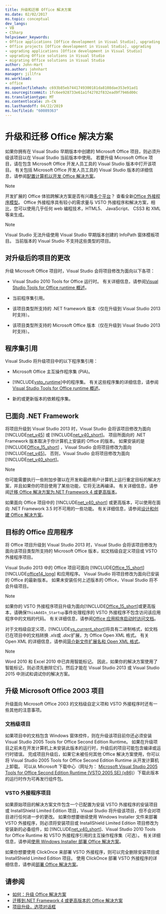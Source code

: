 ```yaml
---
title: 升级和迁移 Office 解决方案
ms.date: 02/02/2017
ms.topic: conceptual
dev_langs:
- VB
- CSharp
helpviewer_keywords:
- Office applications [Office development in Visual Studio], upgrading
- Office projects [Office development in Visual Studio], upgrading
- upgrading applications [Office development in Visual Studio]
- upgrading Office solutions in Visual Studio
- migrating Office solutions in Visual Studio
author: John-Hart
ms.author: johnhart
manager: jillfra
ms.workload:
- office
ms.openlocfilehash: c693b85eb7441749300181da8108dae353e91ad1
ms.sourcegitcommit: 1fc6ee928733e61a1f42782f832ead9f7946d00c
ms.translationtype: MT
ms.contentlocale: zh-CN
ms.lasthandoff: 04/22/2019
ms.locfileid: "60089363"
---
```

# <a name="upgrade-and-migrate-office-solutions"></a>升级和迁移 Office 解决方案
  如果你拥有在 Visual Studio 早期版本中创建的 Microsoft Office 项目，则必须升级该项目以在 Visual Studio 当前版本中使用。 若要升级 Microsoft Office 项目，请在包含 Microsoft Office 开发人员工具的 Visual Studio 版本中打开该项目。 有关包括 Microsoft Office 开发人员工具的 Visual Studio 版本的详细信息，请参阅[配置计算机以开发 Office 解决方案](../vsto/configuring-a-computer-to-develop-office-solutions.md)。

> [!NOTE]
>  开发扩展的 Office 体验跨解决方案是否有兴趣[多个平台](https://dev.office.com/add-in-availability)？ 查看全新[Office 外接程序模型](https://dev.office.com/docs/add-ins/overview/office-add-ins)。 Office 外接程序具有较小的需求量与 VSTO 外接程序和解决方案，相比，您可以使用几乎任何 web 编程技术，HTML5、 JavaScript、 CSS3 和 XML 等来生成。

> [!NOTE]
>  Visual Studio 无法升级使用 Visual Studio 早期版本创建的 InfoPath 窗体模板项目。 当前版本的 Visual Studio 不支持这些类型的项目。

## <a name="changes-to-upgraded-projects"></a>对升级后的项目的更改
 升级 Microsoft Office 项目时，Visual Studio 会将项目修改为面向以下各项：

- Visual Studio 2010 Tools for Office 运行时。 有关详细信息，请参阅[Visual Studio Tools for Office runtime 概述](../vsto/visual-studio-tools-for-office-runtime-overview.md)。

- 当前程序集引用。

- 该项目类型所支持的 .NET framework 版本（仅在升级到 Visual Studio 2013 时支持）。

- 该项目类型所支持的 Microsoft Office 版本（仅在升级到 Visual Studio 2013 时支持）。

## <a name="assembly-references"></a>程序集引用
 Visual Studio 将升级项目中的以下程序集引用：

- Microsoft Office 主互操作程序集 (PIA)。

- [!INCLUDE[vsto_runtime](../vsto/includes/vsto-runtime-md.md)]中的程序集。 有关这些程序集的详细信息，请参阅[Visual Studio Tools for Office runtime 概述](../vsto/visual-studio-tools-for-office-runtime-overview.md)。

- 新的或更新版本的依赖程序集。

## <a name="targeted-net-framework"></a>已面向 .NET Framework
 将项目升级到 Visual Studio 2013 时，Visual Studio 会将该项目修改为面向 [!INCLUDE[net_v45](../vsto/includes/net-v45-md.md)] 或 [!INCLUDE[net_v40_short](../sharepoint/includes/net-v40-short-md.md)]。 项目所面向的 .NET Framework 版本取决于你计算机上安装的 Office 的版本。 如果安装的是 [!INCLUDE[Office_15_short](../vsto/includes/office-15-short-md.md)] ，Visual Studio 会将项目修改为面向 [!INCLUDE[net_v45](../vsto/includes/net-v45-md.md)]。 否则，Visual Studio 会将项目修改为面向 [!INCLUDE[net_v40_short](../sharepoint/includes/net-v40-short-md.md)]。

> [!NOTE]
>  你可能需要执行一些附加步骤以在开发和最终用户计算机上运行重定目标的解决方案，并且如果你的项目使用了某些功能，它将无法再编译。 有关详细信息，请参阅[迁移 Office 解决方案为.NET Framework 4 或更高版本](../vsto/migrating-office-solutions-to-the-dotnet-framework-4-or-later.md)。

 如果面向 Office 项目中的 [!INCLUDE[net_v40_short](../sharepoint/includes/net-v40-short-md.md)] 或更高版本，可以使用在面向 .NET Framework 3.5 时不可用的一些功能。 有关详细信息，请参阅[设计和创建 Office 解决方案](../vsto/designing-and-creating-office-solutions.md)。

## <a name="targeted-office-application"></a>目标的 Office 应用程序
 将 Office 项目升级到 Visual Studio 2013 时，Visual Studio 会将该项目修改为面向该项目类型所支持的 Microsoft Office 版本，如文档级自定义项目或 VSTO 外接程序项目。

 Visual Studio 2013 中的 Office 项目可面向 [!INCLUDE[Office_15_short](../vsto/includes/office-15-short-md.md)] [!INCLUDE[office14_long](../vsto/includes/office14-long-md.md)] 和应用程序。 Visual Studio 将项目修改为面向已安装的 Office 的最新版本。 如果未安装任何上述版本的 Office，Visual Studio 将不会升级项目。

> [!NOTE]
>  如果你的 VSTO 外接程序项目升级为面向[!INCLUDE[Office_15_short](../vsto/includes/office-15-short-md.md)]或更高版本，请确保`ThisAddIn_Startup`事件处理程序的 VSTO 外接程序不包含访问该应用程序中的文档的代码。 有关详细信息，请参阅[Office 应用程序启动时访问文档](../vsto/programming-vsto-add-ins.md#AccessingDocuments)。

 对于文档级自定义项，[!INCLUDE[vs_current_short](../sharepoint/includes/vs-current-short-md.md)]将具有二进制格式，如文档已在项目中的文档转换 *.xls*或 *.doc*扩展，为 Office Open XML 格式。 有关 Open XML 的详细信息，请参阅[简介新文件扩展名和 Open XML 格式](https://support.office.com/en-nz/article/Introduction-to-new-file-name-extensions-eca81dcb-5626-4e5b-8362-524d13ae4ec1)。

> [!NOTE]
>  Word 2010 和 Excel 2010 中已弃用智能标记。 因此，如果你的解决方案使用了智能标记，则必须先删除它们，然后才能在 Visual Studio 2013 或 Visual Studio 2015 中测试和调试你的解决方案。

## <a name="upgrade-microsoft-office-2003-projects"></a>升级 Microsoft Office 2003 项目
 升级面向 Microsoft Office 2003 的文档级自定义项和 VSTO 外接程序时还有一些其他的注意事项。

### <a name="document-level-projects"></a>文档级项目
 如果项目中的文档包含 Windows 窗体控件，则在升级该项目前你还必须安装 Visual Studio 2005 Tools for Office Second Edition Runtime。 如果在升级项目之前未在开发计算机上未安装此版本的运行时，升级后的项目可能包含编译或运行时错误。 完成项目升级后，如果它未被任何其他 Office 解决方案使用，你可以将 Visual Studio 2005 Tools for Office Second Edition Runtime 从开发计算机上卸载。 可以从 Microsoft 下载中心（网址为： [Microsoft Visual Studio 2005 Tools for Office Second Edition Runtime (VSTO 2005 SE) (x86)](http://go.microsoft.com/fwlink/?linkid=49612)）下载此版本的运行时作为可再发行组件包。

### <a name="vsto-add-in-projects"></a>VSTO 外接程序项目
 如果原始项目的解决方案文件包含一个已配置为安装 VSTO 外接程序的安装项目或 InstallShield Limited Edition 项目，Visual Studio 将升级该项目，但不会对项目进行任何进一步的更改。 如果你想要继续使用 Windows Installer 文件来部署 VSTO 外接程序，则必须将安装项目或 InstallShield Limited Edition 项目修改为安装新的必备组件，如 [!INCLUDE[net_v40_short](../sharepoint/includes/net-v40-short-md.md)]、Visual Studio 2010 Tools for Office Runtime 和 VSTO 外接程序引用的主互操作程序集（可选）。 有关详细信息，请参阅[使用 Windows Installer 部署 Office 解决方案](../vsto/deploying-an-office-solution-by-using-windows-installer.md)。

 如果你想要使用 ClickOnce 来部署 VSTO 外接程序，则可以完全删除安装项目或 InstallShield Limited Edition 项目。 使用 ClickOnce 部署 VSTO 外接程序的详细信息，请参阅[部署 Office 解决方案](../vsto/deploying-an-office-solution.md)。

## <a name="see-also"></a>请参阅
- [如何：升级 Office 解决方案](https://msdn.microsoft.com/a269e539-b717-4680-a568-2152b070347e)
- [迁移到.NET Framework 4 或更高版本的 Office 解决方案](../vsto/migrating-office-solutions-to-the-dotnet-framework-4-or-later.md)
- [项目升级，选项对话框](../vsto/project-upgrade-options-dialog-box.md)

